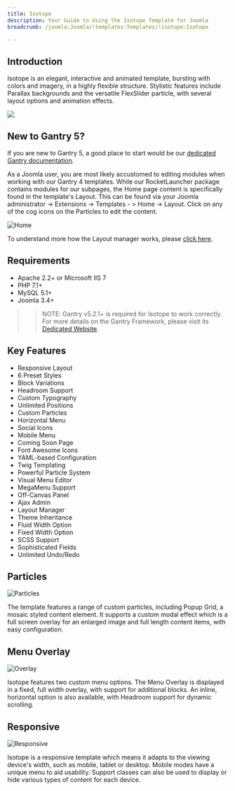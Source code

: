 ```yaml
---
title: Isotope
description: Your Guide to Using the Isotope Template for Joomla
breadcrumb: /joomla:Joomla/!templates:Templates/!isotope:Isotope

---
```


Introduction
-----

Isotope is an elegant, interactive and animated template, bursting with colors and imagery, in a highly flexible structure. Stylistic features include Parallax backgrounds and the versatile FlexSlider particle, with several layout options and animation effects.

![](assets/isotope.jpeg)

New to Gantry 5?
-----
If you are new to Gantry 5, a good place to start would be our [dedicated Gantry documentation](http://docs.gantry.org).

As a Joomla user, you are most likely accustomed to editing modules when working with our Gantry 4 templates. While our RocketLauncher package contains modules for our subpages, the Home page content is specifically found in the template's Layout. This can be found via your Joomla administrator -> Extensions -> Templates - > Home -> Layout. Click on any of the cog icons on the Particles to edit the content.

![Home](home.jpg)

To understand more how the Layout manager works, please [click here](http://docs.gantry.org/gantry5/configure/layout-manager).

Requirements
-----

* Apache 2.2+ or Microsoft IIS 7
* PHP 7.1+ 
* MySQL 5.1+
* Joomla 3.4+

>> NOTE: Gantry v5.2.1+ is required for Isotope to work correctly. For more details on the Gantry Framework, please visit its [Dedicated Website](http://gantry.org).

Key Features
-----

* Responsive Layout
* 6 Preset Styles
* Block Variations
* Headroom Support
* Custom Typography
* Unlimited Positions
* Custom Particles
* Horizontal Menu
* Social Icons
* Mobile Menu
* Coming Soon Page
* Font Awesome Icons
* YAML-based Configuration
* Twig Templating
* Powerful Particle System
* Visual Menu Editor
* MegaMenu Support
* Off-Canvas Panel
* Ajax Admin
* Layout Manager
* Theme Inheritance
* Fluid Width Option
* Fixed Width Option
* SCSS Support
* Sophisticated Fields
* Unlimited Undo/Redo

## Particles

![Particles](ft-2.jpg)

The template features a range of custom particles, including Popup Grid, a mosaic styled content element. It supports a custom modal effect which is a full screen overlay for an enlarged image and full length content items, with easy configuration.

## Menu Overlay

![Overlay](ft-3.jpg)

Isotope features two custom menu options. The Menu Overlay is displayed in a fixed, full width overlay, with support for additional blocks. An inline, horizontal option is also available, with Headroom support for dynamic scrolling.

## Responsive

![Responsive](ft-4.jpg)

Isotope is a responsive template which means it adapts to the viewing device's width, such as mobile, tablet or desktop. Mobile modes have a unique menu to aid usability. Support classes can also be used to display or hide various types of content for each device.
